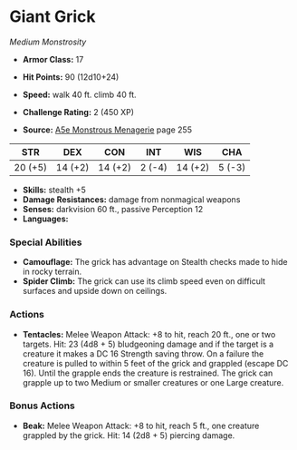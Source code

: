 # Giant Grick

*Medium* *Monstrosity*

- **Armor Class:** 17
- **Hit Points:** 90 (12d10+24)
- **Speed:** walk 40 ft. climb 40 ft.

- **Challenge Rating:** 2 (450 XP)
- **Source:** [A5e Monstrous Menagerie](https://enpublishingrpg.com/products/level-up-monstrous-menagerie-a5e) page 255

| STR | DEX | CON | INT | WIS | CHA |
| --- | --- | --- | --- | --- | --- |
| 20 (+5) | 14 (+2) | 14 (+2) | 2 (-4) | 14 (+2) | 5 (-3) |

- **Skills:** stealth +5
- **Damage Resistances:** damage from nonmagical weapons
- **Senses:** darkvision 60 ft., passive Perception 12
- **Languages:** 

### Special Abilities

- **Camouflage:** The grick has advantage on Stealth checks made to hide in rocky terrain.
- **Spider Climb:** The grick can use its climb speed even on difficult surfaces and upside down on ceilings.

### Actions

- **Tentacles:** Melee Weapon Attack: +8 to hit, reach 20 ft., one or two targets. Hit: 23 (4d8 + 5) bludgeoning damage  and if the target is a creature it makes a DC 16 Strength saving throw. On a failure  the creature is pulled to within 5 feet of the grick and grappled (escape DC 16). Until the grapple ends  the creature is restrained. The grick can grapple up to two Medium or smaller creatures or one Large creature.

### Bonus Actions

- **Beak:** Melee Weapon Attack: +8 to hit, reach 5 ft., one creature grappled by the grick. Hit: 14 (2d8 + 5) piercing damage.


